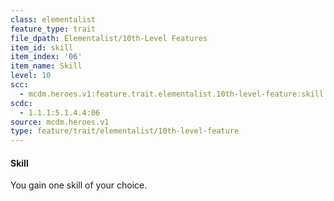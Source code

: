 ```yaml
---
class: elementalist
feature_type: trait
file_dpath: Elementalist/10th-Level Features
item_id: skill
item_index: '06'
item_name: Skill
level: 10
scc:
  - mcdm.heroes.v1:feature.trait.elementalist.10th-level-feature:skill
scdc:
  - 1.1.1:5.1.4.4:06
source: mcdm.heroes.v1
type: feature/trait/elementalist/10th-level-feature
---
```


#### Skill

You gain one skill of your choice.
